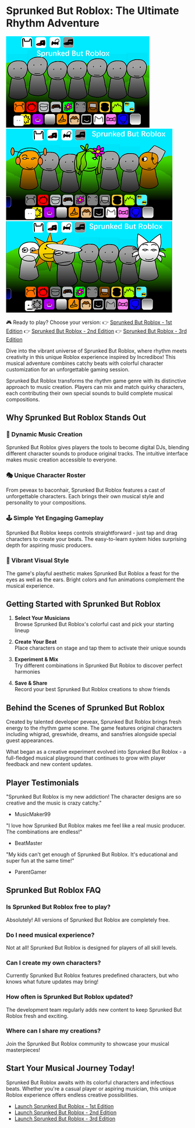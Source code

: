# Sprunked But Roblox: The Ultimate Rhythm Adventure

![Sprunked But Roblox](https://raw.githubusercontent.com/sprunkiscrunkly/sprunked-but-roblox/refs/heads/main/sprunked-but-roblox.png "Sprunked But Roblox")
![Sprunked But Roblox](https://raw.githubusercontent.com/sprunkiscrunkly/sprunked-but-roblox/refs/heads/main/sprunked-but-roblox-2.png "Sprunked But Roblox")
![Sprunked But Roblox](https://raw.githubusercontent.com/sprunkiscrunkly/sprunked-but-roblox/refs/heads/main/sprunked-but-roblox-3.png "Sprunked But Roblox")

🎮 Ready to play? Choose your version:
👉 [Sprunked But Roblox - 1st Edition](https://sprunksters.com/sprunked-but-roblox/ "Sprunked But Roblox")
👉 [Sprunked But Roblox - 2nd Edition](https://sprunkiscrunkly.com/sprunked-but-roblox/ "Sprunked But Roblox")
👉 [Sprunked But Roblox - 3rd Edition](https://sprunkipyramixed.com/sprunked-but-roblox/ "Sprunked But Roblox")

Dive into the vibrant universe of Sprunked But Roblox, where rhythm meets creativity in this unique Roblox experience inspired by Incredibox! This musical adventure combines catchy beats with colorful character customization for an unforgettable gaming session.

Sprunked But Roblox transforms the rhythm game genre with its distinctive approach to music creation. Players can mix and match quirky characters, each contributing their own special sounds to build complete musical compositions.

## Why Sprunked But Roblox Stands Out

### 🎵 Dynamic Music Creation
Sprunked But Roblox gives players the tools to become digital DJs, blending different character sounds to produce original tracks. The intuitive interface makes music creation accessible to everyone.

### 🎭 Unique Character Roster
From peveax to baconhair, Sprunked But Roblox features a cast of unforgettable characters. Each brings their own musical style and personality to your compositions.

### 🕹️ Simple Yet Engaging Gameplay
Sprunked But Roblox keeps controls straightforward - just tap and drag characters to create your beats. The easy-to-learn system hides surprising depth for aspiring music producers.

### 🌈 Vibrant Visual Style
The game's playful aesthetic makes Sprunked But Roblox a feast for the eyes as well as the ears. Bright colors and fun animations complement the musical experience.

## Getting Started with Sprunked But Roblox

1. **Select Your Musicians**  
   Browse Sprunked But Roblox's colorful cast and pick your starting lineup

2. **Create Your Beat**  
   Place characters on stage and tap them to activate their unique sounds

3. **Experiment & Mix**  
   Try different combinations in Sprunked But Roblox to discover perfect harmonies

4. **Save & Share**  
   Record your best Sprunked But Roblox creations to show friends

## Behind the Scenes of Sprunked But Roblox

Created by talented developer peveax, Sprunked But Roblox brings fresh energy to the rhythm game scene. The game features original characters including whigrad, greswhide, dreams, and sansfries alongside special guest appearances.

What began as a creative experiment evolved into Sprunked But Roblox - a full-fledged musical playground that continues to grow with player feedback and new content updates.

## Player Testimonials

"Sprunked But Roblox is my new addiction! The character designs are so creative and the music is crazy catchy."  
- MusicMaker99

"I love how Sprunked But Roblox makes me feel like a real music producer. The combinations are endless!"  
- BeatMaster

"My kids can't get enough of Sprunked But Roblox. It's educational and super fun at the same time!"  
- ParentGamer

## Sprunked But Roblox FAQ

### Is Sprunked But Roblox free to play?
Absolutely! All versions of Sprunked But Roblox are completely free.

### Do I need musical experience?
Not at all! Sprunked But Roblox is designed for players of all skill levels.

### Can I create my own characters?
Currently Sprunked But Roblox features predefined characters, but who knows what future updates may bring!

### How often is Sprunked But Roblox updated?
The development team regularly adds new content to keep Sprunked But Roblox fresh and exciting.

### Where can I share my creations?
Join the Sprunked But Roblox community to showcase your musical masterpieces!

## Start Your Musical Journey Today!

Sprunked But Roblox awaits with its colorful characters and infectious beats. Whether you're a casual player or aspiring musician, this unique Roblox experience offers endless creative possibilities.

- [Launch Sprunked But Roblox - 1st Edition](https://sprunksters.com/sprunked-but-roblox/)
- [Launch Sprunked But Roblox - 2nd Edition](https://sprunkiscrunkly.com/sprunked-but-roblox/)
- [Launch Sprunked But Roblox - 3rd Edition](https://sprunkipyramixed.com/sprunked-but-roblox/)
